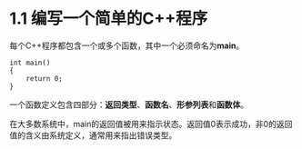 # 1.1 编写一个简单的C++程序

每个C++程序都包含一个或多个函数，其中一个必须命名为**main**。

```
int main()
{
    return 0;
}
```

一个函数定义包含四部分：**返回类型**、**函数名**、**形参列表**和**函数体**。

在大多数系统中，main的返回值被用来指示状态。返回值0表示成功，非0的返回值的含义由系统定义，通常用来指出错误类型。
